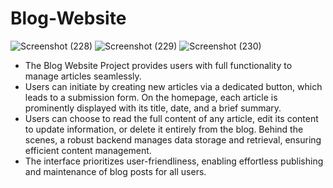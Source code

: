 # Blog-Website
![Screenshot (228)](https://github.com/AppalaNikitha/Blog-Website/assets/121452219/9efe69a9-e46c-404f-979e-252884bba227)
![Screenshot (229)](https://github.com/AppalaNikitha/Blog-Website/assets/121452219/df968b2a-8ef9-4a35-9ded-9ec50af761c3)
![Screenshot (230)](https://github.com/AppalaNikitha/Blog-Website/assets/121452219/ce126742-99be-40d9-8ac1-2d538e075fe5)

- The Blog Website Project provides users with full functionality to manage articles seamlessly.
- Users can initiate by creating new articles via a dedicated button, which leads to a submission form. On the homepage, each article is prominently displayed with its title, date, and a brief summary.
- Users can choose to read the full content of any article, edit its content to update information, or delete it entirely from the blog. Behind the scenes, a robust backend manages data storage and retrieval, ensuring efficient content management.
- The interface prioritizes user-friendliness, enabling effortless publishing and maintenance of blog posts for all users.
